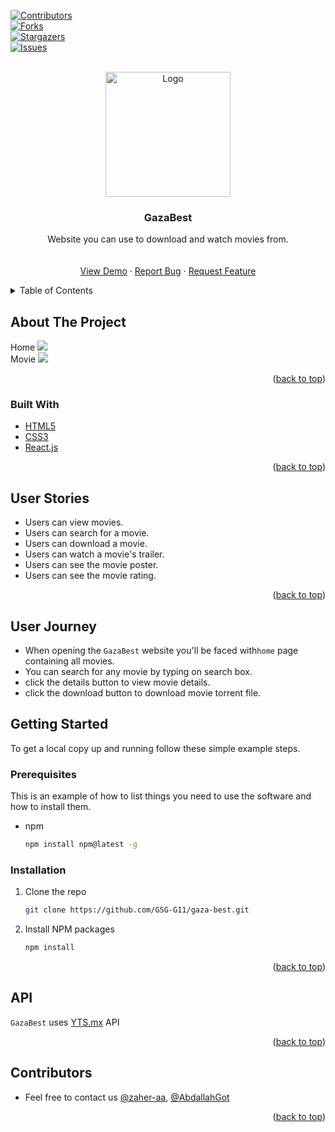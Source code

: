 <div id="top"></div>

[contributors-shield]: https://img.shields.io/github/contributors/GSG-G11/gaza-best?style=for-the-badge
[contributors-url]: https://github.com/GSG-G11/gaza-best/graphs/contributors
[forks-shield]: https://img.shields.io/github/forks/GSG-G11/gaza-best?style=for-the-badge
[forks-url]: https://github.com/GSG-G11/gaza-best/network/members
[stars-shield]: https://img.shields.io/github/stars/GSG-G11/gaza-best?style=for-the-badge
[stars-url]: https://github.com/GSG-G11/gaza-best/stargazers
[issues-shield]: https://img.shields.io/github/issues/GSG-G11/gaza-best?style=for-the-badge
[issues-url]: https://github.com/GSG-G11/gaza-best/issues

[![Contributors][contributors-shield]][contributors-url]
<br />
[![Forks][forks-shield]][forks-url]
<br />
[![Stargazers][stars-shield]][stars-url]
<br />
[![Issues][issues-shield]][issues-url]

<!-- PROJECT LOGO -->

<br />
<div align="center">
  <a href="https://github.com/GSG-G11/gaza-best">
    <img src="https://i.imgur.com/jiCbN03.png" alt="Logo" height="200">
  </a>

<h3 align="center">GazaBest</h3>

  <p align="center">
    Website you can use to download and watch movies from.
    <br />
    <br />
    <br />
    <a href="https://gaza-best.netlify.app/">View Demo</a>
    ·
    <a href="https://github.com/GSG-G11/gaza-best/issues">Report Bug</a>
    ·
    <a href="https://github.com/GSG-G11/gaza-best/issues">Request Feature</a>
  </p>
</div>



<!-- TABLE OF CONTENTS -->
<details>
  <summary>Table of Contents</summary>
  <ol>
    <li>
      <a href="#about-the-project">About The Project</a>
      <ul>
        <li><a href="#built-with">Built With</a></li>
      </ul>
    </li>
     <li>
          <a href="#user-journey">User Journey</a>
      </li>
      <li>
          <a href="#user-stories">User Stories</a>
      </li>
    <li>
      <a href="#getting-started">Getting Started</a>
      <ul>
        <li><a href="#prerequisites">Prerequisites</a></li>
        <li><a href="#installation">Installation</a></li>
      </ul>
    </li>
    <li>
      <a href="#api">API</a>
    </li>
    <li>
      <a href="#team">Contributors</a>
    </li>
  </ol>
</details>

<!-- ABOUT THE PROJECT -->
## About The Project
Home
<img src="https://i.imgur.com/KEawokt.jpg" />
<br />
Movie
<img src="https://i.imgur.com/NYlHZDj.png" />

<p align="right">(<a href="#top">back to top</a>)</p>

### Built With

- [HTML5](https://developer.mozilla.org/en-US/docs/Web/HTML)
- [CSS3](https://devdocs.io/css/)
- [React.js](https://reactjs.org/)

<p align="right">(<a href="#top">back to top</a>)</p>

## User Stories <span id="user-stories"></span>
- Users can view movies.
- Users can search for a movie.
- Users can download a movie.
- Users can watch a movie's trailer.
- Users can see the movie poster.
- Users can see the movie rating.

<p align="right">(<a href="#top">back to top</a>)</p>

## User Journey <span id="user-journey"></span>

- When opening the `GazaBest` website you'll be faced with`home` page containing all movies.
- You can search for any movie by typing on search box.
- click the details button to view movie details.
- click the download button to download movie torrent file.


<!-- GETTING STARTED -->
## Getting Started <span id="getting-started"></span>

To get a local copy up and running follow these simple example steps.

### Prerequisites <span id="prerequisites"></span>

This is an example of how to list things you need to use the software and how to install them.
* npm
  ```sh
  npm install npm@latest -g
  ```

### Installation <span id="installation"></span>

1. Clone the repo
   ```sh
   git clone https://github.com/GSG-G11/gaza-best.git
   ```
2. Install NPM packages
   ```sh
   npm install
   ```
<p align="right">(<a href="#top">back to top</a>)</p>

## API <span id="api"></span>
`GazaBest` uses [YTS.mx](https://yts.mx/api) API
   
<p align="right">(<a href="#top">back to top</a>)</p>

## Contributors <span id="team"></span>
- Feel free to contact us [@zaher-aa](https://github.com/zaher-aa), [@AbdallahGot](https://github.com/AbdallahGot)
  
<p align="right">(<a href="#top">back to top</a>)</p>
